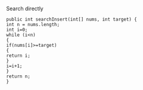 Search directly   

    public int searchInsert(int[] nums, int target) {
    int n = nums.length;
    int i=0;
    while (i<n)
    {
    if(nums[i]>=target)
    {
    return i;
    }
    i=i+1;
    }
    return n;
    }
